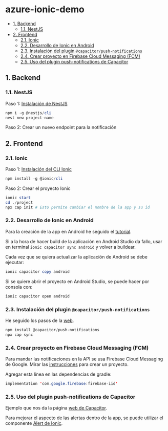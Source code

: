 # azure-ionic-demo

- [1. Backend](#1-backend)
  - [1.1. NestJS](#11-nestjs)
- [2. Frontend](#2-frontend)
  - [2.1. Ionic](#21-ionic)
  - [2.2. Desarrollo de Ionic en Android](#22-desarrollo-de-ionic-en-android)
  - [2.3. Instalación del plugin `@capacitor/push-notifications`](#23-instalación-del-plugin-capacitorpush-notifications)
  - [2.4. Crear proyecto en Firebase Cloud Messaging (FCM)](#24-crear-proyecto-en-firebase-cloud-messaging-fcm)
  - [2.5. Uso del plugin push-notifications de Capacitor](#25-uso-del-plugin-push-notifications-de-capacitor)

## 1. Backend

### 1.1. NestJS

Paso 1: [Instalación de NestJS](https://docs.nestjs.com/)

```powershell
npm i -g @nestjs/cli
nest new project-name
```

Paso 2: Crear un nuevo endpoint para la notificación

## 2. Frontend

### 2.1. Ionic

Paso 1: [Instalación del CLI Ionic](https://ionicframework.com/docs/intro/cli#install-the-ionic-cli)

```powershell
npm install -g @ionic/cli
```

Paso 2: Crear el proyecto Ionic

```powershell
ionic start
cd ./project
npx cap init # Esto permite cambiar el nombre de la app y su id
```

### 2.2. Desarrollo de Ionic en Android

Para la creación de la app en Android he seguido el [tutorial](https://ionicframework.com/docs/developing/android).

Si a la hora de hacer build de la aplicación en Android Studio da fallo, usar en terminal `ionic capacitor sync android` y volver a buildear.

Cada vez que se quiera actualizar la aplicación de Android se debe ejecutar:

```powershell
ionic capacitor copy android
```

Si se quiere abrir el proyecto en Android Studio, se puede hacer por consola con:

```powershell
ionic capacitor open android
```

### 2.3. Instalación del plugin `@capacitor/push-notifications`

He seguido los pasos de la [web](https://capacitorjs.com/docs/apis/push-notifications).

```powershell
npm install @capacitor/push-notifications
npx cap sync
```

### 2.4. Crear proyecto en Firebase Cloud Messaging (FCM)

Para mandar las notificaciones en la API se usa Firebase Cloud Messaging de Google. Mirar las [instrucciones](https://firebase.google.com/docs/cloud-messaging/android/client) para crear un proyecto.

Agregar esta línea en las dependencias de gradle:

```java
implementation 'com.google.firebase:firebase-iid'
```

### 2.5. Uso del plugin push-notifications de Capacitor

Ejemplo que nos da la página [web de Capacitor](https://capacitorjs.com/docs/guides/push-notifications-firebase).

Para mejorar el aspecto de las alertas dentro de la app, se puede utilizar el componente [Alert de Ionic](https://ionicframework.com/docs/api/alert).
